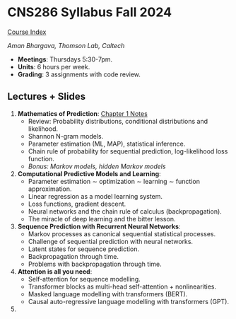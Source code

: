 # CNS286 Syllabus Fall 2024 

[Course Index](https://lancelot.languagegame.io/cns286/index.html)

_Aman Bhargava, Thomson Lab, Caltech_

 - **Meetings**: Thursdays 5:30-7pm.
 - **Units**: 6 hours per week.
 - **Grading**: 3 assignments with code review.

## Lectures + Slides

 1. **Mathematics of Prediction**: [Chapter 1 Notes](https://lancelot.languagegame.io/cns286/ch01_math_of_prediction.html)
 	 - Review: Probability distributions, conditional distributions and likelihood. 
	 - Shannon N-gram models. 
	 - Parameter estimation (ML, MAP), statistical inference.
	 - Chain rule of probability for sequential prediction, log-likelihood loss function.
	 - _Bonus: Markov models, hidden Markov models_
 2. **Computational Predictive Models and Learning**:
 	 - Parameter estimation $\sim$ optimization $\sim$ learning $\sim$ function approximation. 
	 - Linear regression as a model learning system. 
	 - Loss functions, gradient descent. 
	 - Neural networks and the chain rule of calculus (backpropagation).
	 - The miracle of deep learning and the bitter lesson. 
 3. **Sequence Prediction with Recurrent Neural Networks**: 
 	 - Markov processes as canonical sequential statistical processes. 
 	 - Challenge of sequential prediction with neural networks. 
	 - Latent states for sequence prediction. 
	 - Backpropagation through time. 
	 - Problems with backpropagation through time. 
 4. **Attention is all you need**: 
 	 - Self-attention for sequence modelling. 
	 - Transformer blocks as multi-head self-attention + nonlinearities. 
	 - Masked language modelling with transformers (BERT).
	 - Causal auto-regressive language modelling with transformers (GPT). 
 5. 


